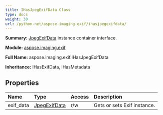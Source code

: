 ```yaml
---
title: IHasJpegExifData Class
type: docs
weight: 30
url: /python-net/aspose.imaging.exif/ihasjpegexifdata/
---
```


**Summary:** [JpegExifData](/imaging/python-net/aspose.imaging.exif/jpegexifdata/) instance container interface.

**Module:** [aspose.imaging.exif](/imaging/python-net/aspose.imaging.exif/)

**Full Name:** aspose.imaging.exif.IHasJpegExifData

**Inheritance:** IHasExifData, IHasMetadata

## **Properties**
| **Name** | **Type** | **Access** | **Description** |
| :- | :- | :- | :- |
| exif_data | [JpegExifData](/imaging/python-net/aspose.imaging.exif/jpegexifdata) | r/w | Gets or sets Exif instance. |


